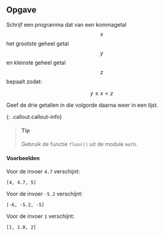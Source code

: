 ## Opgave
Schrijf een programma dat van een kommagetal $$x$$ het grootste geheel getal $$y$$ en kleinste geheel getal $$z$$ bepaalt zodat:

$$
y \leqslant x < z
$$

Geef de drie getallen in die volgorde daarna weer in een lijst.

{: .callout.callout-info}
> #### Tip
> Gebruik de functie `floor()` uit de module `math`.

#### Voorbeelden
Voor de invoer `4.7` verschijnt:
```
[4, 4.7, 5]
```

Voor de invoer `-5.2` verschijnt:
```
[-6, -5.2, -5]
```


Voor de invoer `1` verschijnt:
```
[1, 1.0, 2]
```